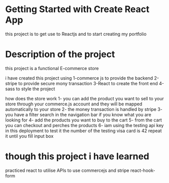 # Getting Started with Create React App

this project is to get use to Reactjs and to start creating my portfolio

# Description  of the project
this project is a functional E-commerce store

i have created this project using 
1-commerce js to provide the backend
2-stripe to provide secure mony transaction
3-React to create the front end
4-sass to style the project


how does the store work
1- you can add the product you want to sell to your store through your commerce.js account and they will be mapped automatically to your store
2- the money transaction is handled by stripe
3- you have a filter search in the navigation  bar if you know what you are looking for
4- add the products you want to buy to the cart
5- from the cart you can checkout and perches the products
6- iam using the testing api key in this deployment to test it the number of the testing visa card is 42 repeat it until you fill input box





# though this project i have learned
 practiced react
 to utilise APIs 
 to use commercejs and stripe 
 react-hook-form
 
